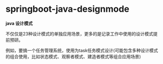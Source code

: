# springboot-java-designmode

**java 设计模式**

不仅仅是23种设计模式的单独应用场景，更多的是记录工作中使用的设计模式提前预研。

例如，要搞一个任务管理系统，使用为task任务模式设计(可能包含多种设计模式的组合使用，比如状态模式、观察者模式、建造者模式等组合应用场景)

